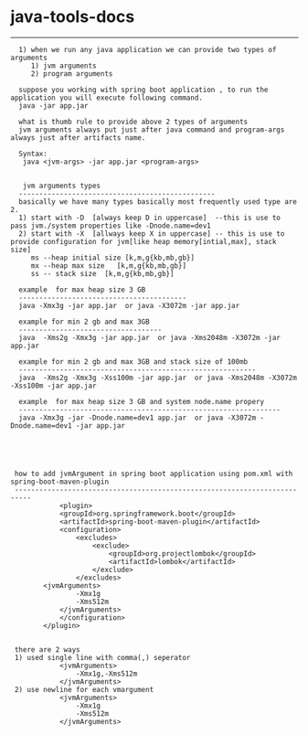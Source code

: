 # java-tools-docs
--------------------------
      1) when we run any java application we can provide two types of arguments
         1) jvm arguments
         2) program arguments
        
      suppose you working with spring boot application , to run the application you will execute following command.
      java -jar app.jar
      
      what is thumb rule to provide above 2 types of arguments
      jvm arguments always put just after java command and program-args always just after artifacts name.
      
      Syntax:
       java <jvm-args> -jar app.jar <program-args>
      
      
       jvm arguments types
      ------------------------------------------------
      basically we have many types basically most frequently used type are 2.
      1) start with -D  [always keep D in uppercase]  --this is use to pass jvm./system properties like -Dnode.name=dev1
      2) start with -X  [allways keep X in uppercase] -- this is use to provide configuration for jvm[like heap memory[intial,max], stack size]
         ms --heap initial size [k,m,g{kb,mb,gb}]
         mx --heap max size   [k,m,g{kb,mb,gb}]
         ss -- stack size  [k,m,g{kb,mb,gb}]
         
      example  for max heap size 3 GB
      -----------------------------------------
      java -Xmx3g -jar app.jar  or java -X3072m -jar app.jar
      
      example for min 2 gb and max 3GB
      -----------------------------------
      java  -Xms2g -Xmx3g -jar app.jar  or java -Xms2048m -X3072m -jar app.jar
      
      example for min 2 gb and max 3GB and stack size of 100mb
      ----------------------------------------------------------
      java  -Xms2g -Xmx3g -Xss100m -jar app.jar  or java -Xms2048m -X3072m -Xss100m -jar app.jar
      
      example  for max heap size 3 GB and system node.name propery
      ----------------------------------------------------------------
      java -Xmx3g -jar -Dnode.name=dev1 app.jar  or java -X3072m -Dnode.name=dev1 -jar app.jar
      




     how to add jvmArgument in spring boot application using pom.xml with spring-boot-maven-plugin
     --------------------------------------------------------------------------
                <plugin>
				<groupId>org.springframework.boot</groupId>
				<artifactId>spring-boot-maven-plugin</artifactId>
				<configuration>
					<excludes>
						<exclude>
							<groupId>org.projectlombok</groupId>
							<artifactId>lombok</artifactId>
						</exclude>
					</excludes>
			<jvmArguments>
                    -Xmx1g
                    -Xms512m
                </jvmArguments>
				</configuration>
			</plugin>


     there are 2 ways 
     1) used single line with comma(,) seperator
                <jvmArguments>
                    -Xmx1g,-Xms512m
                </jvmArguments>
     2) use newline for each vmargument
                <jvmArguments>
                    -Xmx1g
                    -Xms512m
                </jvmArguments>






